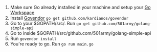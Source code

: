 1. Make sure Go already installed in your machine and setup your [Go Workspace](https://golang.org/doc/code.html#Workspaces)
2. Install [Govendor](https://github.com/kardianos/govendor) `go get github.com/kardianos/govendor`
3. Go to your $GOPATH/src/. Run `go get github.com/501army/golang-simple-api`
4. Go to inside $GOPATH/src/github.com/501army/golang-simple-api
5. Run `govendor install`
6. You're ready to go. Run `go run main.go`